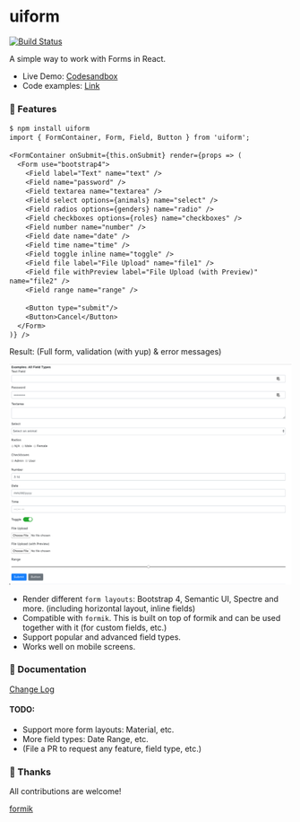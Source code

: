 # uiform

[![Build Status](https://travis-ci.org/ngduc/uiform.svg?branch=master)](https://travis-ci.org/ngduc/uiform)

A simple way to work with Forms in React.

- Live Demo: [Codesandbox](https://codesandbox.io/s/on50k50wy)
- Code examples: [Link](../src/examples)

### 🌟 Features

```JS
$ npm install uiform
import { FormContainer, Form, Field, Button } from 'uiform';

<FormContainer onSubmit={this.onSubmit} render={props => (
  <Form use="bootstrap4">
    <Field label="Text" name="text" />
    <Field name="password" />
    <Field textarea name="textarea" />
    <Field select options={animals} name="select" />
    <Field radios options={genders} name="radio" />
    <Field checkboxes options={roles} name="checkboxes" />
    <Field number name="number" />
    <Field date name="date" />
    <Field time name="time" />
    <Field toggle inline name="toggle" />
    <Field file label="File Upload" name="file1" />
    <Field file withPreview label="File Upload (with Preview)" name="file2" />
    <Field range name="range" />

    <Button type="submit"/>
    <Button>Cancel</Button>
  </Form>
)} />
```

Result: (Full form, validation (with yup) & error messages)

[![Screenshot](screenshot-types.png)](https://codesandbox.io/s/on50k50wy)

- Render different `form layouts`: Bootstrap 4, Semantic UI, Spectre and more. (including horizontal layout, inline fields)
- Compatible with `formik`. This is built on top of formik and can be used together with it (for custom fields, etc.)
- Support popular and advanced field types.
- Works well on mobile screens.

### 📖 Documentation

[Change Log](/CHANGELOG.md)

#### TODO:
- Support more form layouts: Material, etc.
- More field types: Date Range, etc.
- (File a PR to request any feature, field type, etc.)

### 🙌 Thanks

All contributions are welcome!

[formik](https://github.com/jaredpalmer/formik)